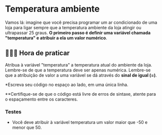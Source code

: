 # Temperatura ambiente

Vamos lá: imagine que você precisa programar um ar condicionado de uma loja para ligar sempre que a temperatura ambiente da loja atingir ou ultrapassar 25 graus. **O primeiro passo é definir uma variável chamada "temperatura" e atribuir a ela um valor numérico**.

## 👨🏻‍💻 **Hora de praticar**

Atribua à variável "temperatura" a temperatura atual do ambiente da loja. Lembre-se de que a temperatura deve ser apenas numérica. Lembre-se que a atribuição de valor a uma variável se dá através do **sinal de igual (=)**.

\*Escreva seu código no espaço ao lado, em uma única linha.

\*\*Certifique-se de que o código está livre de erros de sintaxe, atente para o espaçamento entre os caracteres.

### Testes

- Você deve atribuir à variável temperatura um valor maior que -50 e menor que 50.
